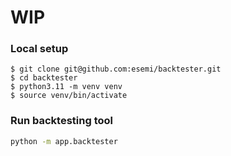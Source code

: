 # WIP


### Local setup
```shell
$ git clone git@github.com:esemi/backtester.git
$ cd backtester
$ python3.11 -m venv venv
$ source venv/bin/activate
```


### Run backtesting tool
```bash
python -m app.backtester
```
